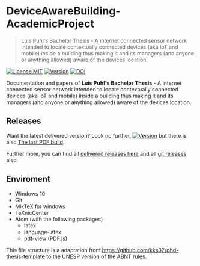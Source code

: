 # DeviceAwareBuilding-AcademicProject

> Luís Puhl's Bachelor Thesis - A internet connected sensor network intended to
locate contextually connected devices (aka IoT and mobile) inside a building
thus making it and its managers (and anyone or anything allowed) aware of the
devices location.

[![License MIT](http://img.shields.io/badge/license-MIT-brightgreen.svg)](license.md)
[![Version](http://img.shields.io/badge/version-1.2.0-brightgreen.svg)](https://github.com/luis-puhl/DeviceAwareBuilding-AcademicProject/releases/latest)
[![DOI](https://zenodo.org/badge/56741769.svg)](https://zenodo.org/badge/latestdoi/56741769)

Documentation and papers of **Luís Puhl's Bachelor Thesis** - A internet
connected sensor network intended to locate contextually connected devices (aka
IoT and mobile) inside a building thus making it and its managers (and anyone or
anything allowed) aware of the devices location.

## Releases

Want the latest delivered version? Look no further,
[![Version](http://img.shields.io/badge/version-1.2.0-brightgreen.svg)](https://github.com/luis-puhl/DeviceAwareBuilding-AcademicProject/releases/latest)
but there is also [The last PDF build](monografia-DAB.pdf).

Further more, you can find all [delivered releases
here](https://github.com/luis-puhl/DeviceAwareBuilding-AcademicProject/tree/master/releases/)
and all [git
releases](https://github.com/luis-puhl/DeviceAwareBuilding-AcademicProject/releases)
also.

## Enviroment

 - Windows 10
 - Git
 - MikTeX for windows
 - TeXnicCenter
 - Atom (with the following packages)
	- latex
	- language-latex
	- pdf-view (PDF.js)

This file structure is a adaptation from
https://github.com/kks32/phd-thesis-template to the UNESP version of the ABNT
rules.

